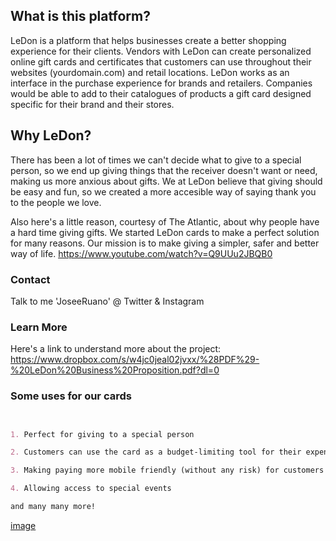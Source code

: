 ## What is this platform?
LeDon is a platform that helps businesses create a better shopping experience for their clients. Vendors with LeDon can create personalized online gift cards and certificates that customers can use throughout their websites (yourdomain.com) and retail locations. LeDon works as an interface in the purchase experience for brands and retailers. Companies would be able to add to their catalogues of products a gift card designed specific for their brand and their stores.

## Why LeDon?

There has been a lot of times we can't decide what to give to a special person, so we end up giving things that the receiver doesn't want or need, making us more anxious about gifts. 
We at LeDon believe that giving should be easy and fun, so we created a more accesible way of saying thank you to the people we love.

Also here's a little reason, courtesy of The Atlantic, about why people have a hard time giving gifts. We started LeDon cards to make a perfect solution for many reasons. 
Our mission is to make giving a simpler, safer and better way of life.
https://www.youtube.com/watch?v=Q9UUu2JBQB0 

### Contact

Talk to me 'JoseeRuano' @ Twitter & Instagram

### Learn More

Here's a link to understand more about the project: https://www.dropbox.com/s/w4jc0jeal02jvxx/%28PDF%29-%20LeDon%20Business%20Proposition.pdf?dl=0 

### Some uses for our cards 

```markdown


1. Perfect for giving to a special person

2. Customers can use the card as a budget-limiting tool for their expenses

3. Making paying more mobile friendly (without any risk) for customers

4. Allowing access to special events

and many many more!

```

[image](https://ucb656f64a4048acdd13e179e57a.previews.dropboxusercontent.com/p/thumb/AAzBbIbciRYH3aQrgT_pyA68YkHCr_5SlVKBJuPz4QkNLYxIVpFWXDS9vDkHVo36mDOwzZjyKjqDYYA9kVcwEfky5olcziFMo7qXXboF3lxBQiXqcPth4VIzGfDCNX72SeQxVouvKMVhruSv1B7o1Yyla4vkwvqXdlQtRmNrrur3F_I4JEi0bFgDODwuAkyAfmCS4mnJ9UWQzznHle23R_PEfYCoKOm2muSzLF3OiNtlQjoSxaBbEdRyeaayfdx0D2se11M7zjirWYTtqfcd06QVu3-q5DbFMDQZ509-rqXH57Dmqy2FE2zgOm_ZK9waQcpqVdL-8PcAcRxgPuwil5jbMtScLa2Em84HvrDt7k8EgCjxafzA8qTBgTecG66YZ3fHQfqvVLUaV7cRD4B5Dsa3/p.jpeg?fv_content=true&size_mode=5)
